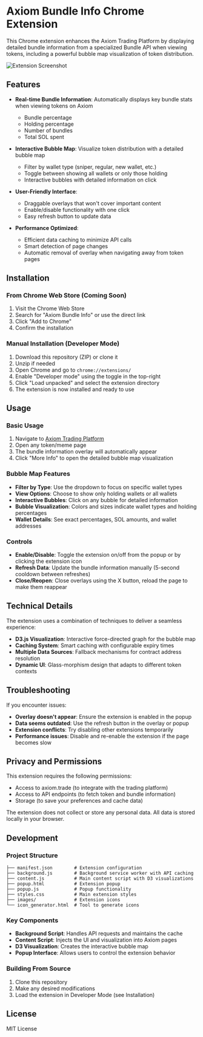 # Axiom Bundle Info Chrome Extension

This Chrome extension enhances the Axiom Trading Platform by displaying detailed bundle information from a specialized Bundle API when viewing tokens, including a powerful bubble map visualization of token distribution.

![Extension Screenshot](images/screenshot.png)

## Features

- **Real-time Bundle Information**: Automatically displays key bundle stats when viewing tokens on Axiom
  - Bundle percentage
  - Holding percentage
  - Number of bundles
  - Total SOL spent

- **Interactive Bubble Map**: Visualize token distribution with a detailed bubble map
  - Filter by wallet type (sniper, regular, new wallet, etc.)
  - Toggle between showing all wallets or only those holding
  - Interactive bubbles with detailed information on click

- **User-Friendly Interface**:
  - Draggable overlays that won't cover important content
  - Enable/disable functionality with one click
  - Easy refresh button to update data

- **Performance Optimized**:
  - Efficient data caching to minimize API calls
  - Smart detection of page changes
  - Automatic removal of overlay when navigating away from token pages

## Installation

### From Chrome Web Store (Coming Soon)
1. Visit the Chrome Web Store
2. Search for "Axiom Bundle Info" or use the direct link
3. Click "Add to Chrome"
4. Confirm the installation

### Manual Installation (Developer Mode)
1. Download this repository (ZIP) or clone it
2. Unzip if needed
3. Open Chrome and go to `chrome://extensions/`
4. Enable "Developer mode" using the toggle in the top-right
5. Click "Load unpacked" and select the extension directory
6. The extension is now installed and ready to use

## Usage

### Basic Usage
1. Navigate to [Axiom Trading Platform](https://axiom.trade/)
2. Open any token/meme page
3. The bundle information overlay will automatically appear
4. Click "More Info" to open the detailed bubble map visualization

### Bubble Map Features
- **Filter by Type**: Use the dropdown to focus on specific wallet types
- **View Options**: Choose to show only holding wallets or all wallets
- **Interactive Bubbles**: Click on any bubble for detailed information
- **Bubble Visualization**: Colors and sizes indicate wallet types and holding percentages
- **Wallet Details**: See exact percentages, SOL amounts, and wallet addresses

### Controls
- **Enable/Disable**: Toggle the extension on/off from the popup or by clicking the extension icon
- **Refresh Data**: Update the bundle information manually (5-second cooldown between refreshes)
- **Close/Reopen**: Close overlays using the X button, reload the page to make them reappear

## Technical Details

The extension uses a combination of techniques to deliver a seamless experience:

- **D3.js Visualization**: Interactive force-directed graph for the bubble map
- **Caching System**: Smart caching with configurable expiry times
- **Multiple Data Sources**: Fallback mechanisms for contract address resolution
- **Dynamic UI**: Glass-morphism design that adapts to different token contexts

## Troubleshooting

If you encounter issues:

- **Overlay doesn't appear**: Ensure the extension is enabled in the popup
- **Data seems outdated**: Use the refresh button in the overlay or popup
- **Extension conflicts**: Try disabling other extensions temporarily
- **Performance issues**: Disable and re-enable the extension if the page becomes slow

## Privacy and Permissions

This extension requires the following permissions:
- Access to axiom.trade (to integrate with the trading platform)
- Access to API endpoints (to fetch token and bundle information)
- Storage (to save your preferences and cache data)

The extension does not collect or store any personal data. All data is stored locally in your browser.

## Development

### Project Structure
```
├── manifest.json        # Extension configuration
├── background.js        # Background service worker with API caching
├── content.js           # Main content script with D3 visualizations
├── popup.html           # Extension popup
├── popup.js             # Popup functionality
├── styles.css           # Main extension styles
├── images/              # Extension icons
└── icon_generator.html  # Tool to generate icons
```

### Key Components
- **Background Script**: Handles API requests and maintains the cache
- **Content Script**: Injects the UI and visualization into Axiom pages
- **D3 Visualization**: Creates the interactive bubble map
- **Popup Interface**: Allows users to control the extension behavior

### Building From Source
1. Clone this repository
2. Make any desired modifications
3. Load the extension in Developer Mode (see Installation)

## License
MIT License
